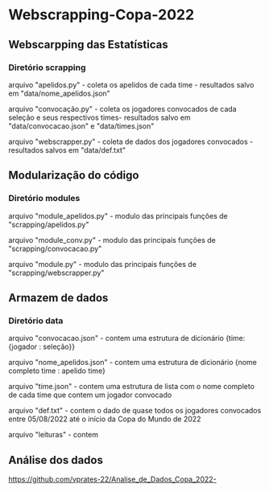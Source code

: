# Webscrapping-Copa-2022
## Webscarpping das Estatísticas
### Diretório scrapping
arquivo "apelidos.py" - coleta os apelidos de cada time - resultados salvo em "data/nome_apelidos.json"

arquivo "convocação.py" - coleta os jogadores convocados de cada seleção e seus respectivos times- resultados salvo em "data/convocacao.json" e "data/times.json"

arquivo "webscrapper.py" - coleta de dados dos jogadores convocados - resultados salvos em "data/def.txt"

## Modularização do código
### Diretório modules
arquivo "module_apelidos.py" - modulo das principais funções de "scrapping/apelidos.py"

arquivo "module_conv.py" - modulo das principais funções de "scrapping/convocacao.py"

arquivo "module.py" - modulo das principais funções de "scrapping/webscrapper.py"

## Armazem de dados
### Diretório data
arquivo "convocacao.json" - contem uma estrutura de dicionário {time: {jogador : seleção}}

arquivo "nome_apelidos.json" - contem uma estrutura de dicionário {nome completo time : apelido time} 

arquivo "time.json" - contem uma estrutura de lista com o nome completo de cada time que contem um jogador convocado

arquivo "def.txt" - contem o dado de quase todos os jogadores convocados entre 05/08/2022 até o início da Copa do Mundo de 2022

arquivo "leituras" - contem 

## Análise dos dados
https://github.com/vprates-22/Analise_de_Dados_Copa_2022-